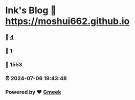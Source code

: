 # Ink's Blog :link: https://moshui662.github.io 
### :page_facing_up: [4](https://moshui662.github.io/tag.html) 
### :speech_balloon: 1 
### :hibiscus: 1553 
### :alarm_clock: 2024-07-06 19:43:48 
### Powered by :heart: [Gmeek](https://github.com/Meekdai/Gmeek)
